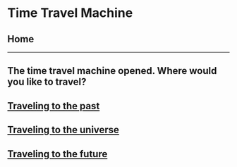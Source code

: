 # Time Travel Machine
## Home 
---
## The time travel machine opened. Where would you like to travel?
## [Traveling to the past](past/event-1.md) 
## [Traveling to the universe](../time-travel-to-the-universe/year.md)
## [Traveling to the future](future/year.md)

